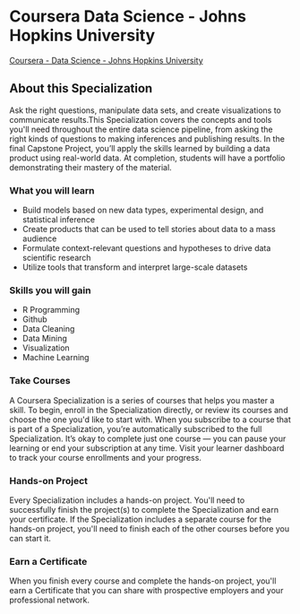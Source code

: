 # Coursera Data Science - Johns Hopkins University
[Coursera - Data Science - Johns Hopkins University](https://www.coursera.org/specializations/jhu-data-science)

## About this Specialization
Ask the right questions, manipulate data sets, and create visualizations to communicate results.This Specialization covers
the concepts and tools you'll need throughout the entire data science pipeline, from asking the right kinds of questions to
making inferences and publishing results. In the final Capstone Project, you’ll apply the skills learned by building a data
product using real-world data. At completion, students will have a portfolio demonstrating their mastery of the material.

### What you will learn
* Build models based on new data types, experimental design, and statistical inference
* Create products that can be used to tell stories about data to a mass audience
* Formulate context-relevant questions and hypotheses to drive data scientific research
* Utilize tools that transform and interpret large-scale datasets

### Skills you will gain
* R Programming
* Github
* Data Cleaning
* Data Mining
* Visualization
* Machine Learning

### Take Courses
A Coursera Specialization is a series of courses that helps you master a skill. To begin, enroll in the Specialization directly, or review its courses and choose the one you'd like to start with. When you subscribe to a course that is part of a Specialization, you’re automatically subscribed to the full Specialization. It’s okay to complete just one course — you can pause your learning or end your subscription at any time. Visit your learner dashboard to track your course enrollments and your progress.

### Hands-on Project
Every Specialization includes a hands-on project. You'll need to successfully finish the project(s) to complete the Specialization and earn your certificate. If the Specialization includes a separate course for the hands-on project, you'll need to finish each of the other courses before you can start it.

### Earn a Certificate
When you finish every course and complete the hands-on project, you'll earn a Certificate that you can share with prospective employers and your professional network.
